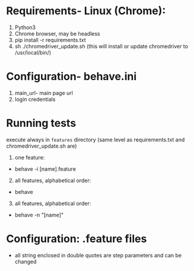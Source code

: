 # Requirements- Linux (Chrome):
1. Python3
2. Chrome browser, may be headless
3. pip install -r requirements.txt
4. sh ./chromedriver_update.sh (this will install or update chromedriver to /usr/local/bin/)


# Configuration- behave.ini
1. main_url- main page url
3. login credentials 

# Running tests
execute always in `features` directory (same level as requirements.txt and chromedriver_update.sh are)
1. one feature:
  * behave -i [name].feature
2. all features, alphabetical order:
  * behave
3. all features, alphabetical order:
  * behave -n "[name]"

# Configuration: .feature files

  * all string enclosed in double quotes are step parameters and can be changed

